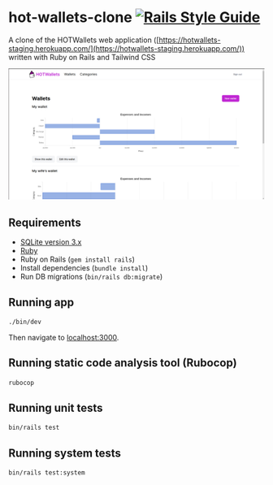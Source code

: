 # hot-wallets-clone [![Rails Style Guide](https://img.shields.io/badge/code_style-community-brightgreen.svg)](https://rails.rubystyle.guide)

A clone of the HOTWallets web application ([https://hotwallets-staging.herokuapp.com/](https://hotwallets-staging.herokuapp.com/)) written with Ruby on Rails and Tailwind CSS

![Screenshot](https://github.com/ismailarilik/hot-wallets-clone/blob/main/screenshot.png?raw=true)

## Requirements

- [SQLite version 3.x](https://www.sqlite.org/download.html)
- [Ruby](https://www.ruby-lang.org/en/downloads/)
- Ruby on Rails (`gem install rails`)
- Install dependencies (`bundle install`)
- Run DB migrations (`bin/rails db:migrate`)

## Running app

```sh
./bin/dev
```

Then navigate to [localhost:3000](localhost:3000).

## Running static code analysis tool (Rubocop)

```sh
rubocop
```

## Running unit tests

```sh
bin/rails test
```

## Running system tests

```sh
bin/rails test:system
```
